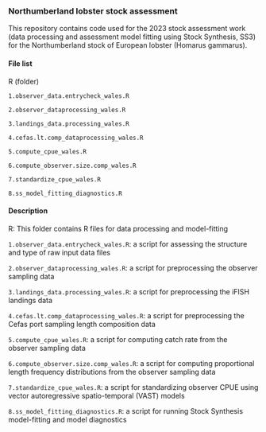 ### Northumberland lobster stock assessment
This repository contains code used for the 2023 stock assessment work (data processing and assessment model fitting using Stock Synthesis, SS3) for the Northumberland stock of European lobster (Homarus gammarus).

#### File list

R (folder)

`1.observer_data.entrycheck_wales.R`

`2.observer_dataprocessing_wales.R`

`3.landings_data.processing_wales.R`

`4.cefas.lt.comp_dataprocessing_wales.R` 

`5.compute_cpue_wales.R`

`6.compute_observer.size.comp_wales.R`

`7.standardize_cpue_wales.R`

`8.ss_model_fitting_diagnostics.R`


#### Description

R: This folder contains R files for data processing and model-fitting

`1.observer_data.entrycheck_wales.R`: a script for assessing the structure and type of raw input data files

`2.observer_dataprocessing_wales.R`: a script for preprocessing the observer sampling data

`3.landings_data.processing_wales.R`: a script for preprocessing the iFISH landings data

`4.cefas.lt.comp_dataprocessing_wales.R`: a script for preprocessing the Cefas port sampling length composition data

`5.compute_cpue_wales.R`: a script for computing catch rate from the observer sampling data

`6.compute_observer.size.comp_wales.R`: a script for computing proportional length frequency distributions from the observer sampling data

`7.standardize_cpue_wales.R`: a script for standardizing observer CPUE using vector autoregressive spatio-temporal (VAST) models 

`8.ss_model_fitting_diagnostics.R`: a script for running Stock Synthesis model-fitting and model diagnostics

